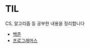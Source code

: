 # TIL
CS, 알고리즘 등 공부한 내용을 정리합니다

* [백준](https://github.com/MingGi-Jung/Algorithm/tree/main/%EB%B0%B1%EC%A4%80)
* [프로그래머스]()
